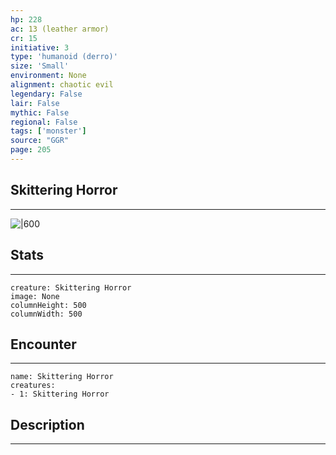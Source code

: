 ```yaml
---
hp: 228
ac: 13 (leather armor)
cr: 15
initiative: 3
type: 'humanoid (derro)'    
size: 'Small'
environment: None
alignment: chaotic evil
legendary: False
lair: False
mythic: False
regional: False
tags: ['monster']
source: "GGR"
page: 205
---
```


## Skittering Horror
---

![|600](D:/Program%20Files/5e.tools/img/bestiary/GGR/Skittering%20Horror.jpg)

## Stats
---

```statblock
creature: Skittering Horror
image: None
columnHeight: 500
columnWidth: 500
```

## Encounter
---

```encounter-table
name: Skittering Horror
creatures:
- 1: Skittering Horror
```

## Description
---




